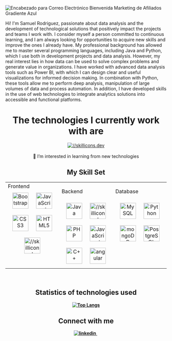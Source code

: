 
![Encabezado para Correo Electrónico Bienvenida Marketing de Afiliados Gradiente Azul](https://github.com/user-attachments/assets/024c320e-4e6b-4248-97f8-50d9bd96cf2c)

   Hi! I'm Samuel Rodriguez, passionate about data analysis and the development of technological solutions that positively impact the projects and teams I work with. I consider myself a person committed to continuous learning, and I am always looking for opportunities to acquire new skills and improve the ones I already have.
    My professional background has allowed me to master several programming languages, including Java and Python, which I use both in development projects and data analysis. However, my real interest lies in how data can be used to solve complex problems and generate value in organizations.
    I have worked with advanced data analysis tools such as Power BI, with which I can design clear and useful visualizations for informed decision making. In combination with Python, these tools allow me to perform deep analysis, manipulation of large volumes of data and process automation. In addition, I have developed skills in the use of web technologies to integrate analytics solutions into accessible and functional platforms.
<div align="center"> <h1> <strong> The technologies I currently work with are </strong> </h1> </div>   

<p align="center">
    <a href="https://skillicons.dev">
        <img src="https://skillicons.dev/icons?i=js,html,css,cpp,php,wordpress" alt="//skillicons.dev">
      </a>
      <br><br>
      👀 I’m interested in learning from new technologies
    </p>
    <div align="center"> <h2> <strong> My Skill Set <strong/></h2></div>
    <table><tr><td valign="top" width="33%">
      Frontend  
    <div align="center">  
    <img style="margin: 10px" src="https://profilinator.rishav.dev/skills-assets/bootstrap-plain.svg" alt="Bootstrap" height="50" />
    <img style="margin: 10px" src="https://profilinator.rishav.dev/skills-assets/javascript-original.svg" alt="JavaScript" height="50" />        
    <img style="margin: 10px" src="https://profilinator.rishav.dev/skills-assets/css3-original-wordmark.svg" alt="CSS3" height="50" />  
    <img style="margin: 10px" src="https://profilinator.rishav.dev/skills-assets/html5-original-wordmark.svg" alt="HTML5" height="50" />
    <img style="margin: 10px" src="https://skillicons.dev/icons?i=wordpress" alt= "//skillicons.dev" height="50" />
</div>

</td><td valign="top" width="33%">
  
   Backend  
<div align="center">
<img style="margin: 10px" src="https://profilinator.rishav.dev/skills-assets/java-original.svg" alt="Java" height="50" />
<img style="margin: 10px" src="https://skillicons.dev/icons?i=java" alt= "//skillicons.dev" height="50" />
<img style="margin: 10px" src="https://profilinator.rishav.dev/skills-assets/php-original.svg" alt="PHP" height="50" /> 
<img style="margin: 10px" src="https://profilinator.rishav.dev/skills-assets/javascript-original.svg" alt="JavaScript" height="50" />  
<img style="margin: 10px" src="https://profilinator.rishav.dev/skills-assets/cplusplus-original.svg" alt="C++" height="50" />
<img style="margin: 10px" src="https://user-images.githubusercontent.com/25181517/183890595-779a7e64-3f43-4634-bad2-eceef4e80268.png" alt="angular" height="50" />
</div>

</td><td valign="top" width="33%">

   Database 
<div align="center">  
<img style="margin: 10px" src="https://user-images.githubusercontent.com/25181517/183896128-ec99105a-ec1a-4d85-b08b-1aa1620b2046.png" alt="MySQL" height="50" />    <img style="margin: 10px" src="https://profilinator.rishav.dev/skills-assets/python-original.svg" alt="Python" height="50" />
<img style="margin: 10px" src="https://profilinator.rishav.dev/skills-assets/linux-original.svg" alt="	mongoDB" height="50" />  
<img style="margin: 10px" src="https://user-images.githubusercontent.com/25181517/117208740-bfb78400-adf5-11eb-97bb-09072b6bedfc.png" alt="	PostgreSQL" height="50" />  

</div>

</td></tr></table>
  
<br/>

<div align="center"> <h2> <strong> Statistics of technologies used <strong/></h2></div>

<p align="center">
  <a href="https://github.com/anuraghazra/github-readme-stats">
    <img src="https://github-readme-stats.vercel.app/api/top-langs/?username=jnates" alt="Top Langs">
  </a>
</p>

<div align="center"> <h2> <strong> Connect with me <strong/></h2></div>
<div align="center">
<a href="https://www.linkedin.com/in/samuel-david-rodriguez-reyes-950304241/" target="_blank">
<img src=https://img.shields.io/badge/linkedin-%231E77B5.svg?&style=for-the-badge&logo=linkedin&logoColor=white alt=linkedin style="margin-bottom: 5px;" />
</a> 
